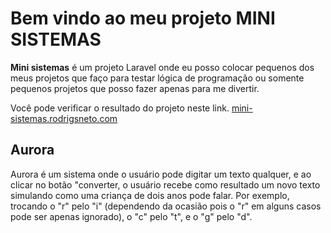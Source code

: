 # Bem vindo ao meu projeto MINI SISTEMAS

**Mini sistemas** é um projeto Laravel onde eu posso colocar pequenos dos meus projetos que faço para testar lógica de programação ou somente pequenos projetos que posso fazer apenas para me divertir.

Você pode verificar o resultado do projeto neste link. [mini-sistemas.rodrigsneto.com](https://mini-sistemas.rodrigsneto.com/)

## Aurora
Aurora é um sistema onde o usuário pode digitar um texto qualquer, e ao clicar no botão "converter, o usuário recebe como resultado um novo texto simulando como uma criança de dois anos pode falar. Por exemplo, trocando o "r" pelo "i" (dependendo da ocasião pois o "r" em alguns casos pode ser apenas ignorado), o "c" pelo "t", e o "g" pelo "d".